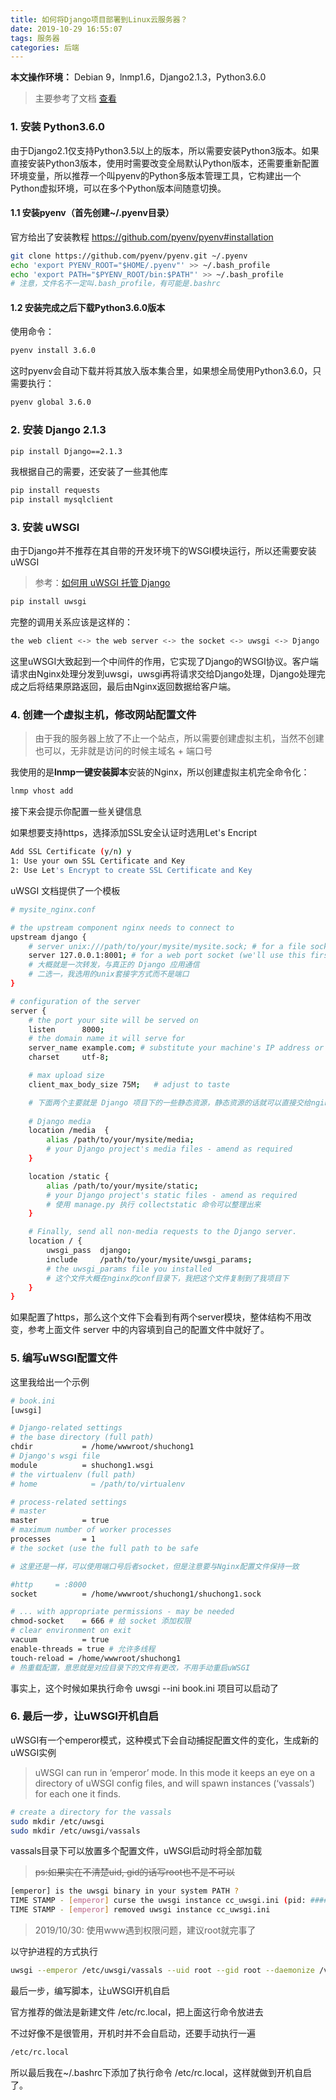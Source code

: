 ```yaml
---
title: 如何将Django项目部署到Linux云服务器？
date: 2019-10-29 16:55:07
tags: 服务器
categories: 后端
---
```


**本文操作环境：** Debian 9，lnmp1.6，Django2.1.3，Python3.6.0

> 主要参考了文档 [查看](https://uwsgi-docs.readthedocs.io/en/latest/tutorials/Django_and_nginx.html)

### 1. 安装 Python3.6.0
由于Django2.1仅支持Python3.5以上的版本，所以需要安装Python3版本。如果直接安装Python3版本，使用时需要改变全局默认Python版本，还需要重新配置环境变量，所以推荐一个叫pyenv的Python多版本管理工具，它构建出一个Python虚拟环境，可以在多个Python版本间随意切换。

<!-- more -->

#### 1.1 安装pyenv（首先创建~/.pyenv目录）

官方给出了安装教程 https://github.com/pyenv/pyenv#installation

```bash
git clone https://github.com/pyenv/pyenv.git ~/.pyenv
echo 'export PYENV_ROOT="$HOME/.pyenv"' >> ~/.bash_profile
echo 'export PATH="$PYENV_ROOT/bin:$PATH"' >> ~/.bash_profile
# 注意，文件名不一定叫.bash_profile，有可能是.bashrc
```

#### 1.2 安装完成之后下载Python3.6.0版本

使用命令：

```bash
pyenv install 3.6.0
```

这时pyenv会自动下载并将其放入版本集合里，如果想全局使用Python3.6.0，只需要执行：

```bash
pyenv global 3.6.0
```

### 2. 安装 Django 2.1.3

```bash
pip install Django==2.1.3
```

我根据自己的需要，还安装了一些其他库

```bash
pip install requests
pip install mysqlclient
```

### 3. 安装 uWSGI

由于Django并不推荐在其自带的开发环境下的WSGI模块运行，所以还需要安装uWSGI
> 参考：[如何用 uWSGI 托管 Django](https://docs.djangoproject.com/zh-hans/2.2/howto/deployment/wsgi/uwsgi/)

```bash
pip install uwsgi
```

完整的调用关系应该是这样的：

```bash
the web client <-> the web server <-> the socket <-> uwsgi <-> Django
```

这里uWSGI大致起到一个中间件的作用，它实现了Django的WSGI协议。客户端请求由Nginx处理分发到uwsgi，uwsgi再将请求交给Django处理，Django处理完成之后将结果原路返回，最后由Nginx返回数据给客户端。

### 4. 创建一个虚拟主机，修改网站配置文件
> 由于我的服务器上放了不止一个站点，所以需要创建虚拟主机，当然不创建也可以，无非就是访问的时候主域名 + 端口号

我使用的是**lnmp一键安装脚本**安装的Nginx，所以创建虚拟主机完全命令化：

```bash
lnmp vhost add
```
接下来会提示你配置一些关键信息

如果想要支持https，选择添加SSL安全认证时选用Let's Encript

```bash
Add SSL Certificate (y/n) y
1: Use your own SSL Certificate and Key
2: Use Let's Encrypt to create SSL Certificate and Key
```

uWSGI 文档提供了一个模板

```bash
# mysite_nginx.conf

# the upstream component nginx needs to connect to
upstream django {
    # server unix:///path/to/your/mysite/mysite.sock; # for a file socket
    server 127.0.0.1:8001; # for a web port socket (we'll use this first)
    # 大概就是一次转发，与真正的 Django 应用通信
    # 二选一，我选用的unix套接字方式而不是端口
}

# configuration of the server
server {
    # the port your site will be served on
    listen      8000;
    # the domain name it will serve for
    server_name example.com; # substitute your machine's IP address or FQDN
    charset     utf-8;

    # max upload size
    client_max_body_size 75M;   # adjust to taste

    # 下面两个主要就是 Django 项目下的一些静态资源，静态资源的话就可以直接交给nginx发送
    
    # Django media
    location /media  {
        alias /path/to/your/mysite/media;  
        # your Django project's media files - amend as required
    }

    location /static {
        alias /path/to/your/mysite/static; 
        # your Django project's static files - amend as required
        # 使用 manage.py 执行 collectstatic 命令可以整理出来
    }

    # Finally, send all non-media requests to the Django server.
    location / {
        uwsgi_pass  django;
        include     /path/to/your/mysite/uwsgi_params; 
        # the uwsgi_params file you installed 
        # 这个文件大概在nginx的conf目录下，我把这个文件复制到了我项目下
    }
}
```
如果配置了https，那么这个文件下会看到有两个server模块，整体结构不用改变，参考上面文件 server 中的内容填到自己的配置文件中就好了。


### 5. 编写uWSGI配置文件

这里我给出一个示例

```bash
# book.ini
[uwsgi]

# Django-related settings
# the base directory (full path)
chdir           = /home/wwwroot/shuchong1
# Django's wsgi file
module          = shuchong1.wsgi
# the virtualenv (full path)
# home            = /path/to/virtualenv

# process-related settings
# master
master          = true
# maximum number of worker processes
processes       = 1
# the socket (use the full path to be safe

# 这里还是一样，可以使用端口号后者socket，但是注意要与Nginx配置文件保持一致

#http     = :8000
socket          = /home/wwwroot/shuchong1/shuchong1.sock

# ... with appropriate permissions - may be needed
chmod-socket    = 666 # 给 socket 添加权限
# clear environment on exit
vacuum          = true
enable-threads = true # 允许多线程
touch-reload = /home/wwwroot/shuchong1 
# 热重载配置，意思就是对应目录下的文件有更改，不用手动重启uWSGI
```
事实上，这个时候如果执行命令 uwsgi --ini book.ini 项目可以启动了

### 6. 最后一步，让uWSGI开机自启

uWSGI有一个emperor模式，这种模式下会自动捕捉配置文件的变化，生成新的uWSGI实例

> uWSGI can run in ‘emperor’ mode. In this mode it keeps an eye on a directory of uWSGI config files, and will spawn instances (‘vassals’) for each one it finds.

```bash
# create a directory for the vassals
sudo mkdir /etc/uwsgi
sudo mkdir /etc/uwsgi/vassals
```
vassals目录下可以放置多个配置文件，uWSGI启动时将全部加载

> ~~ps:如果实在不清楚uid, gid的话写root也不是不可以~~

```bash
[emperor] is the uwsgi binary in your system PATH ?
TIME STAMP - [emperor] curse the uwsgi instance cc_uwsgi.ini (pid: ####)
TIME STAMP - [emperor] removed uwsgi instance cc_uwsgi.ini
```

> 2019/10/30: 使用www遇到权限问题，建议root就完事了

以守护进程的方式执行

```bash
uwsgi --emperor /etc/uwsgi/vassals --uid root --gid root --daemonize /var/log/uwsgi-emperor.log
```
最后一步，编写脚本，让uWSGI开机自启

官方推荐的做法是新建文件 /etc/rc.local，把上面这行命令放进去

不过好像不是很管用，开机时并不会自启动，还要手动执行一遍
```bash
/etc/rc.local
```

所以最后我在~/.bashrc下添加了执行命令 /etc/rc.local，这样就做到开机自启了。